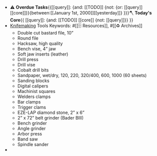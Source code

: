 - ⚠️ **Overdue Tasks**{{[[query]]: {and: [[TODO]]  {not: {or: [[query]] [[core]]}}{between:[[January 1st, 2000]][[yesterday]]} }}}🪓 **Today's Core**{{ [[query]]: {and: [[TODO]] [[core]] {not: [[query]]}} }}
- [Knifemaking]([[knifemaking]]) Tools
Keywords: #[[🗄 Resources]], #[[♻️ Archives]]
    - Double cut bastard file, 10”
    - Round file
    - Hacksaw, high quality
    - Bench vise, 4” jaw
    - Soft jaw inserts (leather)
    - Drill press
    - Drill vise
    - Cobalt drill bits
    - Sandpaper, wet/dry, 120, 220, 320/400, 600, 1000 (60 sheets)
    - Sanding blocks
    - Digital calipers
    - Machinist squares
    - Welders clamps
    - Bar clamps
    - Trigger clams
    - EZE-LAP diamond stone, 2” x 6”
    - 2” x 72” belt grinder (Bader BIII)
    - Bench grinder
    - Angle grinder
    - Arbor press
    - Band saw
    - Spindle sander
- 
